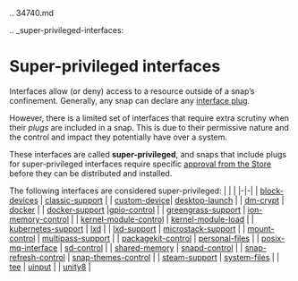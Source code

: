 .. 34740.md

.. _super-privileged-interfaces:

# Super-privileged interfaces

Interfaces allow (or deny) access to a resource outside of a snap’s confinement. Generally, any snap can declare any [interface plug](interface-management.md#heading--slots-plugs).

However, there is a limited set of interfaces that require extra scrutiny when their _plugs_ are included in a snap. This is due to their permissive nature and the control and impact they potentially have over a system.

These interfaces are called **super-privileged**, and snaps that include plugs for super-privileged interfaces require specific [approval from the Store](https://snapcraft.io/docs/process-for-aliases-auto-connections-and-tracks) before they can be distributed and installed.

<!-- RAW DATA FOR AUTO TABLE FORMATTING
[block-devices](the-block-devices-interface.md)
[classic-support](the-classic-support-interface.md)
[desktop-launch](the-desktop-launch-interface.md)
[dm-crypt](the-dm-crypt-interface.md)
[docker](the-docker-interface.md)
[docker-support](the-docker-support-interface.md)
[gpio-control](the-gpio-control-interface.md)
[greengrass-support](the-greengrass-support-interface.md)
[ion-memory-control](the-ion-memory-control-interface.md)
[kernel-module-control](the-kernel-module-control-interface.md)
[kubernetes-support](the-kubernetes-support-interface.md)
[lxd](the-lxd-interface.md)
[lxd-support](the-lxd-support-interface.md)
[microstack-support](the-microstack-support-interface.md)
[multipass-support](the-multipass-support-interface.md)
[packagekit-control](the-packagekit-control-interface.md)
[personal-files](the-personal-files-interface.md)
[sd-control](the-sd-control-interface.md)
[snapd-control](the-snapd-control-interface.md)
[snap-refresh-control](the-snap-refresh-control-interface.md)
[snap-themes-control]()
[steam-support](the-steam-support-interface.md)
[system-files](the-system-files-interface.md)
[tee](the-tee-interface.md)
[uinput](the-uinput-interface.md)
[unity8](the-unity8-interface.md)
-->

The following interfaces are considered super-privileged:
| | |
|-|-|
| [block-devices](the-block-devices-interface.md) | [classic-support](the-classic-support-interface.md) |
| [custom-device](the-custom-device-interface.md)| [desktop-launch](the-desktop-launch-interface.md)  |
| [dm-crypt](the-dm-crypt-interface.md) | [docker](the-docker-interface.md) |
| [docker-support](the-docker-support-interface.md) |[gpio-control](the-gpio-control-interface.md) |
| [greengrass-support](the-greengrass-support-interface.md) | [ion-memory-control](the-ion-memory-control-interface.md) |
| [kernel-module-control](the-kernel-module-control-interface.md) | [kernel-module-load](the-kernel-module-load-interface.md) |
| [kubernetes-support](the-kubernetes-support-interface.md) | [lxd](the-lxd-interface.md) |
| [lxd-support](the-lxd-support-interface.md) | [microstack-support](the-microstack-support-interface.md) |
| [mount-control](the-mount-control-interface.md) | [multipass-support](the-multipass-support-interface.md) |
| [packagekit-control](the-packagekit-control-interface.md) | [personal-files](the-personal-files-interface.md) |
| [posix-mq-interface](the-posix-mq-interface.md) | [sd-control](the-sd-control-interface.md) |
| [shared-memory](the-shared-memory-interface.md) | [snapd-control](the-snapd-control-interface.md) |
| [snap-refresh-control](the-snap-refresh-control-interface.md) | [snap-themes-control](the-snap-themes-control-interface.md) |
| [steam-support](the-steam-support-interface.md) | [system-files](the-system-files-interface.md) |
| [tee](the-tee-interface.md) | [uinput](the-uinput-interface.md) |
| [unity8](the-unity8-interface.md) |